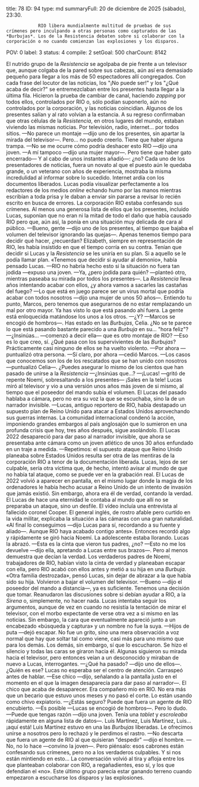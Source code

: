 title:          78
ID:             94
type:           md
summaryFull:    20 de diciembre de 2025 (sábado), 23:30.
                
                RIO libera mundialmente multitud de pruebas de sus crímenes pero inculpando a otras personas como capturados de las *Burbujas*. Los de la Resistencia debaten sobre si colaborar con la corporación o no cuando comienzan las explosiones y los disparos.
POV:            0
label:          3
status:         4
compile:        2
setGoal:        500
charCount:      8142


El nutrido grupo de la *Resistencia* se agolpaba de pie frente a un televisor que, aunque colgaba de la pared sobre sus cabezas, aún así era demasiado pequeño para llegar a los más de 50 espectadores allí congregados.
Con cada frase del locutor de las noticias, los "¡No puede ser!" y los "¿Qué acaba de decir?" se entremezclaban entre los presentes hasta llegar a la última fila.
Hicieron la prueba de cambiar de canal, haciendo *zapping* por todos ellos, controlados por RIO o, sólo podían suponerlo, aún no controlados por la corporación, y las noticias coincidían.
Algunos de los presentes salían y al rato volvían a la estancia. A su regreso confirmaban que otras células de la *Resistencia*, en otros lugares del mundo, estaban viviendo las mismas noticias. Por televisión, radio, internet... por todos sitios.
—No parece un montaje —dijo uno de los presentes, sin apartar la mirada del televisor—. Pero... no puedo creerlo. Tiene que haber alguna trampa.
—No se me ocurre cómo podría deshacer esto RIO —dijo una joven.
—A mí tampoco —dijo una mujer mayor—. Pero tiene que haber gato encerrado— Y al cabo de unos instantes añadió—: ¿no?
Cada uno de los presentadores de noticias, fuera un novato al que el puesto aún le quedaba grande, o un veterano con años de experiencia, mostraba la misma incredulidad al informar sobre lo sucedido.
Internet ardía con los documentos liberados. Lucas podía visualizar perfectamente a los redactores de los medios *online* echando humo por las manos mientras escribían a toda prisa y le daban a enviar sin pararse a revisar lo recién escrito en busca de errores.
La corporación RIO estaba confesando sus crímenes.
Al menos una generosa lista de ellos que los presentes, incluido Lucas, suponían que no eran ni la mitad de todo el daño que había causado RIO pero que, aún así, la ponía en una situación muy delicada de cara al público.
—Bueno, gente —dijo uno de los presentes, al tiempo que bajaba el volumen del televisor ignorando las quejas—. Apenas tenemos tiempo para decidir qué hacer, ¿recuerdan?
Elizabeth, siempre en representación de RIO, les había insistido en que el tiempo corría en su contra. Tenían que decidir si Lucas y la *Resistencia* se les uniría en su plan.
Si a aquello se le podía llamar plan.
«Tenemos que decidir si ayudar al demonio», había pensado Lucas.
—RIO no habría hecho esto si la situación no fuera tan jodida  —expuso una joven.
—Ya, ¿pero jodida para quién? —planteó otro, mientras paseaba su mirada por todos los presentes—. La *Resistencia* lleva años intentando acabar con ellos, ¿y ahora vamos a sacarles las castañas del fuego?
—Lo que está en juego parece ser un virus mortal que podría acabar con todos nosotros —dijo una mujer de unos 50 años—. Entiendo tu punto, Marcos, pero tenemos que asegurarnos de no estar remplazando un mal por otro mayor. Ya has visto lo que está pasando ahí fuera. La gente está enloquecida matándose los unos a los otros.
—¿Y? —Marcos se encogió de hombros—. Has estado en las *Burbujas*, Celia. ¿No se te parece lo que está pasando bastante parecido a una *Burbuja* en su... "hora feliz"?
—¿Insinúas... —comenzó a decir ella— que es otro montaje de RIO?
—Eso es lo que creo, sí. ¿Qué pasa con los supervivientes de las *Burbujas*? Prácticamente casi ninguno de ellos se ha vuelto violento.
—Por ahora —puntualizó otra persona.
—Sí claro, por ahora —cedió Marcos.
—Los casos que conocemos son los de los rescatados que se han unido con nosotros —puntualizó Celia—. ¿Puedes asegurar lo mismo de los cientos que han pasado de unirse a la *Resistencia*
—¿Insinúas que...?
—¡Lucas! —gritó de repente Noemí, sobresaltando a los presentes— ¡Sales en la tele!
Lucas miró al televisor y vio a una versión unos años más joven de si mismo, al tiempo que el poseedor del mando subía el volumen.
El Lucas del pasado hablaba a cámara, pero no era su voz la que se escuchaba, sino la de un narrador invisible.
—Lucas, antiguo reportero de RIO, había destapado un supuesto plan de Reino Unido para atacar a Estados Unidos aprovechando sus guerras internas. La comunidad internacional condenó la acción, imponiendo grandes embargos al país anglosajón que lo sumieron en una profunda crisis que hoy, tres años después, sigue asolándolo.
El Lucas 2022 desapareció para dar paso al narrador invisible, que ahora se presentaba ante cámara como un joven atlético de unos 30 años enfundado en un traje a medida.
—Repetimos: el supuesto ataque que Reino Unido planeaba sobre Estados Unidos resulta ser otra de las mentiras de la corporación RIO a tenor de la documentación liberada. Lucas, lejos de ser culpable, sería otra víctima que, de hecho, intentó avisar al mundo de que no había tal ataque, como se puede ver en la grabación real.
El Lucas de 2022 volvió a aparecer en pantalla, en el mismo lugar donde la magia de los ordenadores le había hecho acusar a Reino Unido de un intento de invasión que jamás existió. Sin embargo, ahora era él de verdad, contando la verdad. El Lucas de hace una eternidad le contaba al mundo que allí no se preparaba un ataque, sino un desfile.
El vídeo incluía una entrevista al fallecido coronel Cooper. El general inglés, de rostro afable pero curtido en la vida militar, explicaba la situación a las cámaras con una gran naturalidad.
«Al final lo conseguimos —dijo Lucas para sí, recordando a su fuente y aliado—. Aunque RIO haya acabado contigo antes».
Entonces recordó algo y rápidamente se giró hacia Noemí. La adolescente estaba llorando.
Lucas la abrazó.
—Esta es la cinta que vieron tus padres, ¿no?
—Esto no me los devuelve —dijo ella, apretando a Lucas entre sus brazos—. Pero al menos demuestra que decían la verdad.
Los verdaderos padres de Noemí, trabajadores de RIO, habían visto la cinta de verdad y planeaban escapar con ella, pero RIO acabó con ellos antes y metió a su hija en una *Burbuja*.
«Otra familia destrozada», pensó Lucas, sin dejar de abrazar a la que había sido su hija.
Volvieron a bajar el volumen del televisor.
—Bueno —dijo el poseedor del mando a distancia—, ya es suficiente. Tenemos una decisión que tomar.
Reanudaron las discusiones sobre si debían ayudar a RIO, a la *Sirena* o, simplemente, no hacer nada. Lucas intentaba seguir los argumentos, aunque de vez en cuando no resistía la tentación de mirar el televisor, con el morbo expectante de verse otra vez a si mismo en las noticias. Sin embargo, la cara que eventualmente apareció junto a un encabezado «búsqueda y captura» y un nombre no fue la suya.
—Hijos de puta —dejó escapar. No fue un grito, sino una mera observación a voz normal que hay que soltar tal como viene, casi más para uno mismo que para los demás.
Los demás, sin embargo, sí que lo escucharon. Se hizo el silencio y todas las caras se giraron hacia él. Algunas siguieron su mirada hacia el televisor, pero entonces veían a un desconocido y miraban de nuevo a Lucas, interrogantes.
—¿Qué ha pasado? —dijo uno de ellos—. ¿Quién es ese?
Lucas no esperaba ser el centro de atención. Carraspeó antes de hablar.
—Ese chico —dijo, señalando a la pantalla justo en el momento en el que la imagen desaparecía para dar paso al narrador—. El chico que acaba de desaparecer. Era compañero mío en RIO. No era más que un becario que estuvo unos meses y no pasó el corte. Lo están usando como chivo expiatorio.
—¿Estás seguro? Puede que fuera un agente de RIO encubierto.
—Es posible —Lucas se encogió de hombros—. Pero lo dudo.
—Puede que tengas razón —dijo una joven. Tenía una *tablet* y *escroleaba* rápidamente en alguna lista de datos—. Luís Martínez, Luis Martínez, Luis... ¡aquí está! Luis Martínez estuvo en una las *Burbujas* liberadas. Le ofrecimos unirse a nosotros pero lo rechazó y le perdimos el rastro.
—No descarta que fuera un agente de RIO al que quisieran "despedir" —dijo el hombre.
—No, no lo hace —convino la joven—. Pero piénsalo: esos cabrones están confesando sus crímenes, pero no a los verdaderos culpables. Y si nos están mintiendo en esto...
La conversación volvió al tira y afloja entre los que planteaban colaborar con RIO, a regañadientes, eso sí, y los que defendían el «no».
Este último grupo parecía estar ganando terreno cuando empezaron a escucharse los disparos y las explosiones.